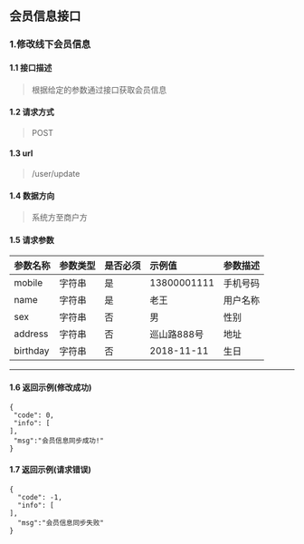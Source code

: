 ## 会员信息接口
### 1.修改线下会员信息
#### 1.1 接口描述
> 根据给定的参数通过接口获取会员信息
#### 1.2 请求方式
> POST
#### 1.3 url
> /user/update
#### 1.4 数据方向
> 系统方至商户方
#### 1.5 请求参数
| 参数名称 | 参数类型 | 是否必须 | 示例值 | 参数描述  |
| :---         |     :---      |     :--- | :--- | :--- |
| mobile   | 字符串     | 是    | 13800001111    | 手机号码 |
| name   | 字符串    | 是    | 老王    | 用户名称 |
| sex   | 字符串     | 否    | 男   |性别|
| address   | 字符串    | 否    | 巡山路888号   | 地址|
| birthday   | 字符串     | 否    | 2018-11-11   | 生日 |
--------------------- 
#### 1.6 返回示例(修改成功)
 ``` 
{
  "code": 0,
  "info": [
],
  "msg":"会员信息同步成功!"
}
```
#### 1.7 返回示例(请求错误)
```
{
  "code": -1,
  "info": [
],
  "msg":"会员信息同步失败"
}
```
